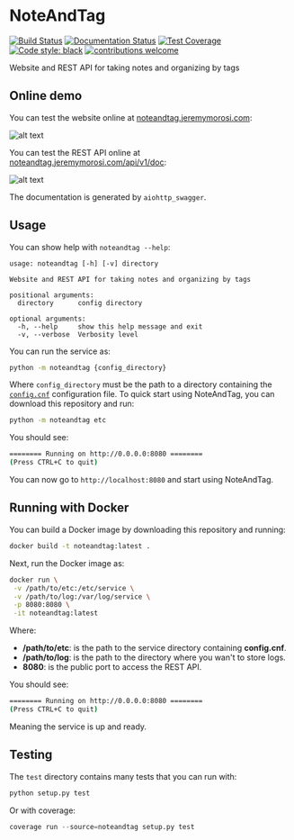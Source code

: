 # NoteAndTag

[![Build Status](https://travis-ci.com/Nauja/noteandtag.png?branch=master)](https://travis-ci.com/Nauja/noteandtag)
[![Documentation Status](https://readthedocs.org/projects/noteandtag/badge/?version=latest)](https://noteandtag.readthedocs.io/en/latest/?badge=latest)
[![Test Coverage](https://codeclimate.com/github/Nauja/noteandtag/badges/coverage.svg)](https://codeclimate.com/github/Nauja/noteandtag/coverage)
[![Code style: black](https://img.shields.io/badge/code%20style-black-000000.svg)](https://github.com/psf/black)
[![contributions welcome](https://img.shields.io/badge/contributions-welcome-brightgreen.svg?style=flat)](https://github.com/Nauja/noteandtag/issues)

Website and REST API for taking notes and organizing by tags

## Online demo

You can test the website online at [noteandtag.jeremymorosi.com](http://noteandtag.jeremymorosi.com):

![alt text](http://cdn.jeremymorosi.com/noteandtag/website_preview.png "Preview")

You can test the REST API online at [noteandtag.jeremymorosi.com/api/v1/doc](http://noteandtag.jeremymorosi.com/api/v1/doc):

![alt text](http://cdn.jeremymorosi.com/noteandtag/swagger_preview.png "Preview")

The documentation is generated by `aiohttp_swagger`.

## Usage

You can show help with `noteandtag --help`:

```
usage: noteandtag [-h] [-v] directory

Website and REST API for taking notes and organizing by tags

positional arguments:
  directory      config directory

optional arguments:
  -h, --help     show this help message and exit
  -v, --verbose  Verbosity level

```

You can run the service as:

```bash
python -m noteandtag {config_directory}
```

Where `config_directory` must be the path to a directory containing the [`config.cnf`](https://github.com/Nauja/noteandtag/blob/master/etc/config.cnf) configuration file. To quick start
using NoteAndTag, you can download this repository and run:

```bash
python -m noteandtag etc
```

You should see:

```bash
======== Running on http://0.0.0.0:8080 ========
(Press CTRL+C to quit)

```

You can now go to `http://localhost:8080` and start using NoteAndTag.

## Running with Docker

You can build a Docker image by downloading this repository and running:

```bash
docker build -t noteandtag:latest .
```

Next, run the Docker image as:

```bash
docker run \
 -v /path/to/etc:/etc/service \
 -v /path/to/log:/var/log/service \
 -p 8080:8080 \
 -it noteandtag:latest
```

Where:
  * **/path/to/etc**: is the path to the service directory containing **config.cnf**.
  * **/path/to/log**: is the path to the directory where you wan't to store logs.
  * **8080**: is the public port to access the REST API.

You should see:

```bash
======== Running on http://0.0.0.0:8080 ========
(Press CTRL+C to quit)

```

Meaning the service is up and ready.

## Testing

The `test` directory contains many tests that you can run with:

```python
python setup.py test
```

Or with coverage:

```python
coverage run --source=noteandtag setup.py test
```
